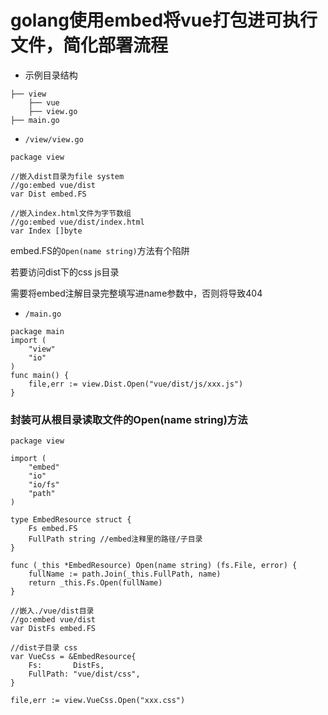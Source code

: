 # golang使用embed将vue打包进可执行文件，简化部署流程

- 示例目录结构

```
├── view
    ├── vue
    ├── view.go
├── main.go
```

- `/view/view.go`

```golang
package view

//嵌入dist目录为file system
//go:embed vue/dist
var Dist embed.FS

//嵌入index.html文件为字节数组
//go:embed vue/dist/index.html
var Index []byte
```

embed.FS的`Open(name string)`方法有个陷阱

若要访问dist下的css js目录

需要将embed注解目录完整填写进name参数中，否则将导致404

- `/main.go`

```golang
package main
import (
	"view"
	"io"
)
func main() {
    file,err := view.Dist.Open("vue/dist/js/xxx.js")
}
```


### 封装可从根目录读取文件的Open(name string)方法
```golang
package view

import (
	"embed"
	"io"
	"io/fs"
	"path"
)

type EmbedResource struct {
	Fs embed.FS
	FullPath string //embed注释里的路径/子目录
}

func (_this *EmbedResource) Open(name string) (fs.File, error) {
	fullName := path.Join(_this.FullPath, name)
	return _this.Fs.Open(fullName)
}

//嵌入./vue/dist目录
//go:embed vue/dist
var DistFs embed.FS

//dist子目录 css
var VueCss = &EmbedResource{
	Fs:       DistFs,
	FullPath: "vue/dist/css",
}
```

```golang
file,err := view.VueCss.Open("xxx.css")
```
